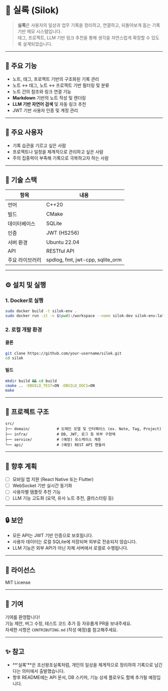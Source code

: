 # 📝 실록 (Silok)

> **실록**은 사용자의 일상과 업무 기록을 정리하고, 연결하고, 되돌아보게 돕는 기록 기반 메모 시스템입니다.  
> 태그, 프로젝트, LLM 기반 링크 추천을 통해 생각을 자연스럽게 확장할 수 있도록 설계되었습니다.

---

## 📌 주요 기능

- 노트, 태그, 프로젝트 기반의 구조화된 기록 관리
- 노트 ↔ 태그, 노트 ↔ 프로젝트 기반 필터링 및 분류
- 노트 간의 참조와 링크 연결 기능
- **Markdown** 기반의 노트 작성 및 렌더링
- **LLM 기반 자연어 검색** 및 자동 링크 추천
- JWT 기반 사용자 인증 및 계정 관리

---

## 🧠 주요 사용자

- 기록 습관을 기르고 싶은 사람
- 프로젝트나 일정을 체계적으로 관리하고 싶은 사람
- 주의 집중력이 부족해 기록으로 극복하고자 하는 사람

---

## 🧰 기술 스택

| 항목       | 내용                      |
|------------|---------------------------|
| 언어       | C++20                     |
| 빌드       | CMake                     |
| 데이터베이스 | SQLite                     |
| 인증       | JWT (HS256)               |
| 서버 환경  | Ubuntu 22.04              |
| API        | RESTful API               |
| 주요 라이브러리 | spdlog, fmt, jwt-cpp, sqlite_orm |

---

## ⚙️ 설치 및 실행

### 1. Docker로 실행

```bash
sudo docker build -t silok-env .
sudo docker run -it -v $(pwd):/workspace --name silok-dev silok-env:latest
```

### 2. 로컬 개발 환경

#### 클론

```bash
git clone https://github.com/your-username/silok.git
cd silok
```

#### 빌드

```bash
mkdir build && cd build
cmake .. -DBUILD_TEST=ON -DBUILD_DOCS=ON
make
```

---

## 📁 프로젝트 구조

```text
src/
├── domain/            # 도메인 모델 및 인터페이스 (ex. Note, Tag, Project)
├── infra/             # DB, JWT, 로그 등 외부 구현체
├── service/           # (예정) 유스케이스 계층
└── api/               # (예정) REST API 핸들러
```

---

## 🚀 향후 계획

- [ ] 모바일 앱 지원 (React Native 또는 Flutter)
- [ ] WebSocket 기반 실시간 동기화
- [ ] 사용자별 템플릿 추천 기능
- [ ] LLM 기능 고도화 (요약, 유사 노트 추천, 클러스터링 등)

---

## 🔒 보안

- 모든 API는 JWT 기반 인증으로 보호됩니다.
- 사용자 데이터는 로컬 SQLite에 저장되며 외부로 전송되지 않습니다.
- LLM 기능은 외부 API가 아닌 자체 서버에서 로컬로 수행됩니다.

---

## 📄 라이선스

MIT License

---

## 🙌 기여

기여를 환영합니다!  
기능 제안, 버그 수정, 테스트 코드 추가 등 자유롭게 PR을 보내주세요.  
자세한 사항은 `CONTRIBUTING.md` (작성 예정)를 참고해주세요.

---

## ✨ 참고

- **‘실록’**은 조선왕조실록처럼, 개인의 일상을 체계적으로 정리하여 기록으로 남긴다는 의미에서 출발했습니다.
- 향후 README에는 API 문서, DB 스키마, 기능 상세 플로우도 함께 추가될 예정입니다.
